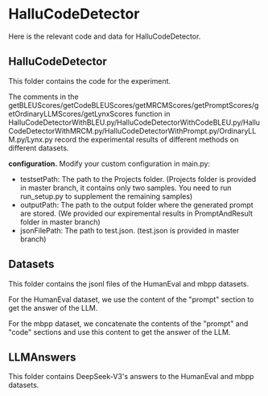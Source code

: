 # HalluCodeDetector
Here is the relevant code and data for HalluCodeDetector.

## HalluCodeDetector
This folder contains the code for the experiment.

The comments in the getBLEUScores/getCodeBLEUScores/getMRCMScores/getPromptScores/getOrdinaryLLMScores/getLynxScores function in HalluCodeDetectorWithBLEU.py/HalluCodeDetectorWithCodeBLEU.py/HalluCodeDetectorWithMRCM.py/HalluCodeDetectorWithPrompt.py/OrdinaryLLM.py/Lynx.py record the experimental results of different methods on different datasets.

**configuration.** Modify your custom configuration in main.py:
* testsetPath: The path to the Projects folder. (Projects folder is provided in master branch, it contains only two samples. You need to run run_setup.py to supplement the remaining samples)
* outputPath: The path to the output folder where the generated prompt are stored. (We provided our expiremental results in PromptAndResult folder in master branch)
* jsonFilePath: The path to test.json. (test.json is provided in master branch)

## Datasets
This folder contains the jsonl files of the HumanEval and mbpp datasets.

For the HumanEval dataset, we use the content of the "prompt" section to get the answer of the LLM.

For the mbpp dataset, we concatenate the contents of the "prompt" and "code" sections and use this content to get the answer of the LLM.

## LLMAnswers
This folder contains DeepSeek-V3's answers to the HumanEval and mbpp datasets.
